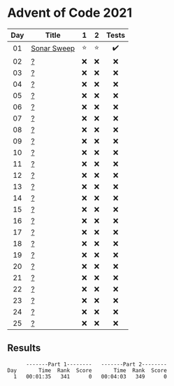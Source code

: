 # Advent of Code 2021

| Day | Title                                              |   1    |   2    |       Tests        |
| :-: | -------------------------------------------------- | :----: | :----: | :----------------: |
| 01  | [Sonar Sweep](https://adventofcode.com/2021/day/1) | :star: | :star: | :heavy_check_mark: |
| 02  | [?](https://adventofcode.com/2021/day/2)           |  :x:   |  :x:   |        :x:         |
| 03  | [?](https://adventofcode.com/2021/day/3)           |  :x:   |  :x:   |        :x:         |
| 04  | [?](https://adventofcode.com/2021/day/4)           |  :x:   |  :x:   |        :x:         |
| 05  | [?](https://adventofcode.com/2021/day/5)           |  :x:   |  :x:   |        :x:         |
| 06  | [?](https://adventofcode.com/2021/day/6)           |  :x:   |  :x:   |        :x:         |
| 07  | [?](https://adventofcode.com/2021/day/7)           |  :x:   |  :x:   |        :x:         |
| 08  | [?](https://adventofcode.com/2021/day/8)           |  :x:   |  :x:   |        :x:         |
| 09  | [?](https://adventofcode.com/2021/day/9)           |  :x:   |  :x:   |        :x:         |
| 10  | [?](https://adventofcode.com/2021/day/10)          |  :x:   |  :x:   |        :x:         |
| 11  | [?](https://adventofcode.com/2021/day/11)          |  :x:   |  :x:   |        :x:         |
| 12  | [?](https://adventofcode.com/2021/day/12)          |  :x:   |  :x:   |        :x:         |
| 13  | [?](https://adventofcode.com/2021/day/13)          |  :x:   |  :x:   |        :x:         |
| 14  | [?](https://adventofcode.com/2021/day/14)          |  :x:   |  :x:   |        :x:         |
| 15  | [?](https://adventofcode.com/2021/day/15)          |  :x:   |  :x:   |        :x:         |
| 16  | [?](https://adventofcode.com/2021/day/16)          |  :x:   |  :x:   |        :x:         |
| 17  | [?](https://adventofcode.com/2021/day/17)          |  :x:   |  :x:   |        :x:         |
| 18  | [?](https://adventofcode.com/2021/day/18)          |  :x:   |  :x:   |        :x:         |
| 19  | [?](https://adventofcode.com/2021/day/19)          |  :x:   |  :x:   |        :x:         |
| 20  | [?](https://adventofcode.com/2021/day/20)          |  :x:   |  :x:   |        :x:         |
| 21  | [?](https://adventofcode.com/2021/day/21)          |  :x:   |  :x:   |        :x:         |
| 22  | [?](https://adventofcode.com/2021/day/22)          |  :x:   |  :x:   |        :x:         |
| 23  | [?](https://adventofcode.com/2021/day/23)          |  :x:   |  :x:   |        :x:         |
| 24  | [?](https://adventofcode.com/2021/day/24)          |  :x:   |  :x:   |        :x:         |
| 25  | [?](https://adventofcode.com/2021/day/25)          |  :x:   |  :x:   |        :x:         |

## Results

```text
      -------Part 1--------   -------Part 2--------
Day       Time  Rank  Score       Time  Rank  Score
  1   00:01:35   341      0   00:04:03   349      0
```
